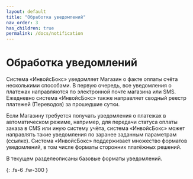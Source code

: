 ```yaml
---
layout: default
title: "Обработка уведомлений"
nav_order: 3
has_children: true
permalink: /docs/notification
---
```


# Обработка уведомлений

Система «ИнвойсБокс» уведомляет Магазин о факте оплаты счёта несколькими способами. В первую очередь,
все уведомления о платежах направляются по электронной почте магазина или SMS. Ежедневно система
«ИнвойсБокс» также направляет сводный реестр платежей (Переводов) за прошедшие сутки.

Если Магазину требуется получать уведомления о платежах в автоматическом режиме, например, для передачи
статуса оплаты заказа в CMS или иную систему учёта, система «ИнвойсБокс» может направлять такие
уведомления по заранее заданным параметрам (ссылке). Система «ИнвойсБокс» поддерживает множество
форматов уведомлений, в том числе форматы сторонних платёжных решений.

В текущем разделеописаны базовые форматы уведомлений.

{: .fs-6 .fw-300 }
